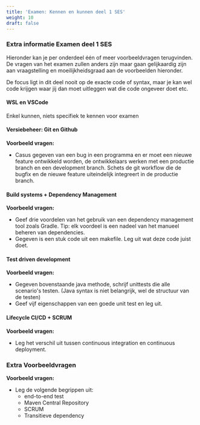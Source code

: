 ```yaml
---
title: 'Examen: Kennen en kunnen deel 1 SES'
weight: 10
draft: false
---
```


### Extra informatie Examen deel 1 SES
Hieronder kan je per onderdeel één of meer voorbeeldvragen terugvinden. De vragen van het examen zullen anders zijn maar gaan gelijkaardig zijn aan vraagstelling en moeilijkheidsgraad aan de voorbeelden hieronder.

De focus ligt in dit deel nooit op de exacte code of syntax, maar je kan wel code krijgen waar jij dan moet uitleggen wat die code ongeveer doet etc.

#### WSL en VSCode
Enkel kunnen, niets specifiek te kennen voor examen

#### Versiebeheer: Git en Github
**Voorbeeld vragen:**
- Casus gegeven van een bug in een programma en er moet een nieuwe feature ontwikkeld worden, de ontwikkelaars werken met een productie branch en een development branch. Schets de git workflow die de bugfix en de nieuwe feature uiteindelijk integreert in de productie branch.

#### Build systems + Dependency Management
**Voorbeeld vragen:**
- Geef drie voordelen van het gebruik van een dependency management tool zoals Gradle. Tip: elk voordeel is een nadeel van het manueel beheren van dependencies.
- Gegeven is een stuk code uit een makefile. Leg uit wat deze code juist doet.

#### Test driven development
**Voorbeeld vragen:**
- Gegeven bovenstaande java methode, schrijf unittests die alle scenario's testen. (Java syntax is niet belangrijk, wel de structuur van de testen)
- Geef vijf eigenschappen van een goede unit test en leg uit.

#### Lifecycle CI/CD + SCRUM
**Voorbeeld vragen:**
- Leg het verschil uit tussen continuous integration en continuous deployment.

### Extra Voorbeeldvragen
**Voorbeeld vragen:**
- Leg de volgende begrippen uit:
  - end-to-end test
  - Maven Central Repository
  - SCRUM
  - Transitieve dependency

